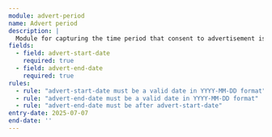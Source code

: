 ```yaml
---
module: advert-period
name: Advert period
description: |
  Module for capturing the time period that consent to advertisement is sought
fields:
  - field: advert-start-date
    required: true
  - field: advert-end-date
    required: true
rules:
  - rule: "advert-start-date must be a valid date in YYYY-MM-DD format"
  - rule: "advert-end-date must be a valid date in YYYY-MM-DD format"
  - rule: "advert-end-date must be after advert-start-date"
entry-date: 2025-07-07
end-date: ''
---
```

